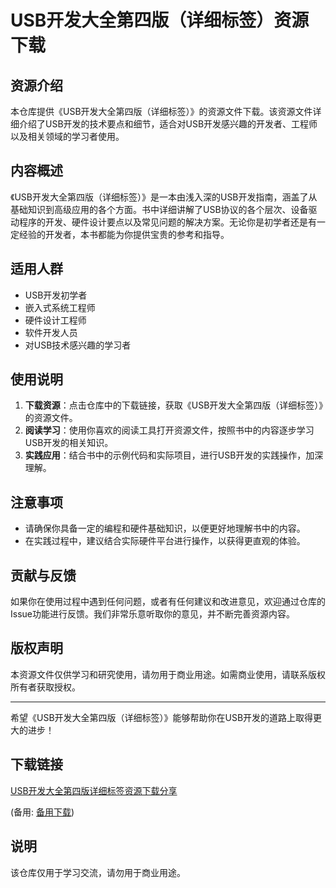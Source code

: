 # USB开发大全第四版（详细标签）资源下载

## 资源介绍

本仓库提供《USB开发大全第四版（详细标签）》的资源文件下载。该资源文件详细介绍了USB开发的技术要点和细节，适合对USB开发感兴趣的开发者、工程师以及相关领域的学习者使用。

## 内容概述

《USB开发大全第四版（详细标签）》是一本由浅入深的USB开发指南，涵盖了从基础知识到高级应用的各个方面。书中详细讲解了USB协议的各个层次、设备驱动程序的开发、硬件设计要点以及常见问题的解决方案。无论你是初学者还是有一定经验的开发者，本书都能为你提供宝贵的参考和指导。

## 适用人群

- USB开发初学者
- 嵌入式系统工程师
- 硬件设计工程师
- 软件开发人员
- 对USB技术感兴趣的学习者

## 使用说明

1. **下载资源**：点击仓库中的下载链接，获取《USB开发大全第四版（详细标签）》的资源文件。
2. **阅读学习**：使用你喜欢的阅读工具打开资源文件，按照书中的内容逐步学习USB开发的相关知识。
3. **实践应用**：结合书中的示例代码和实际项目，进行USB开发的实践操作，加深理解。

## 注意事项

- 请确保你具备一定的编程和硬件基础知识，以便更好地理解书中的内容。
- 在实践过程中，建议结合实际硬件平台进行操作，以获得更直观的体验。

## 贡献与反馈

如果你在使用过程中遇到任何问题，或者有任何建议和改进意见，欢迎通过仓库的Issue功能进行反馈。我们非常乐意听取你的意见，并不断完善资源内容。

## 版权声明

本资源文件仅供学习和研究使用，请勿用于商业用途。如需商业使用，请联系版权所有者获取授权。

---

希望《USB开发大全第四版（详细标签）》能够帮助你在USB开发的道路上取得更大的进步！

## 下载链接
[USB开发大全第四版详细标签资源下载分享](https://pan.quark.cn/s/86d605721b0d) 

(备用: [备用下载](https://pan.baidu.com/s/1FFtB8-3XSeDp21ygUSxmuQ?pwd=1234))

## 说明

该仓库仅用于学习交流，请勿用于商业用途。
